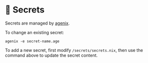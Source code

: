 # 🔑 Secrets

Secrets are managed by [agenix](https://github.com/ryantm/agenix).

To change an existing secret:

```
agenix -e secret-name.age
```

To add a new secret, first modify `/secrets/secrets.nix`, then use the command above to update the secret content.
